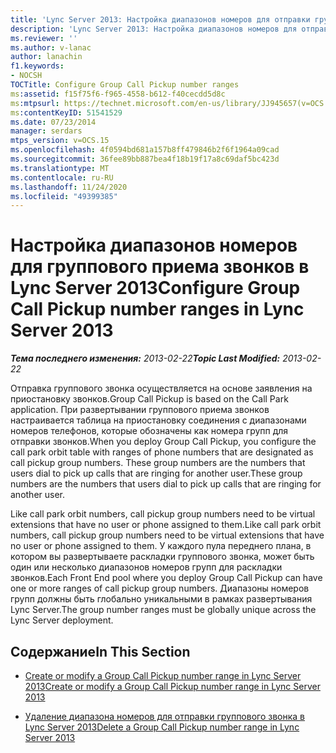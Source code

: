 ```yaml
---
title: 'Lync Server 2013: Настройка диапазонов номеров для отправки групповых звонков'
description: 'Lync Server 2013: Настройка диапазонов номеров для отправки групповых звонков.'
ms.reviewer: ''
ms.author: v-lanac
author: lanachin
f1.keywords:
- NOCSH
TOCTitle: Configure Group Call Pickup number ranges
ms:assetid: f15f75f6-f965-4558-b612-f40cecdd5d8c
ms:mtpsurl: https://technet.microsoft.com/en-us/library/JJ945657(v=OCS.15)
ms:contentKeyID: 51541529
ms.date: 07/23/2014
manager: serdars
mtps_version: v=OCS.15
ms.openlocfilehash: 4f0594bd681a157b8ff479846b2f6f1964a09cad
ms.sourcegitcommit: 36fee89bb887bea4f18b19f17a8c69daf5bc423d
ms.translationtype: MT
ms.contentlocale: ru-RU
ms.lasthandoff: 11/24/2020
ms.locfileid: "49399385"
---
```

# <a name="configure-group-call-pickup-number-ranges-in-lync-server-2013"></a><span data-ttu-id="be524-103">Настройка диапазонов номеров для группового приема звонков в Lync Server 2013</span><span class="sxs-lookup"><span data-stu-id="be524-103">Configure Group Call Pickup number ranges in Lync Server 2013</span></span>

<div data-xmlns="http://www.w3.org/1999/xhtml">

<div class="topic" data-xmlns="http://www.w3.org/1999/xhtml" data-msxsl="urn:schemas-microsoft-com:xslt" data-cs="https://msdn.microsoft.com/">

<div data-asp="https://msdn2.microsoft.com/asp">



</div>

<div id="mainSection">

<div id="mainBody"><span data-ttu-id="be524-104">

<span> </span></span><span class="sxs-lookup"><span data-stu-id="be524-104">

<span> </span></span></span>

<span data-ttu-id="be524-105">_**Тема последнего изменения:** 2013-02-22_</span><span class="sxs-lookup"><span data-stu-id="be524-105">_**Topic Last Modified:** 2013-02-22_</span></span>

<span data-ttu-id="be524-106">Отправка группового звонка осуществляется на основе заявления на приостановку звонков.</span><span class="sxs-lookup"><span data-stu-id="be524-106">Group Call Pickup is based on the Call Park application.</span></span> <span data-ttu-id="be524-107">При развертывании группового приема звонков настраивается таблица на приостановку соединения с диапазонами номеров телефонов, которые обозначены как номера групп для отправки звонков.</span><span class="sxs-lookup"><span data-stu-id="be524-107">When you deploy Group Call Pickup, you configure the call park orbit table with ranges of phone numbers that are designated as call pickup group numbers.</span></span> <span data-ttu-id="be524-108">These group numbers are the numbers that users dial to pick up calls that are ringing for another user.</span><span class="sxs-lookup"><span data-stu-id="be524-108">These group numbers are the numbers that users dial to pick up calls that are ringing for another user.</span></span>

<span data-ttu-id="be524-109">Like call park orbit numbers, call pickup group numbers need to be virtual extensions that have no user or phone assigned to them.</span><span class="sxs-lookup"><span data-stu-id="be524-109">Like call park orbit numbers, call pickup group numbers need to be virtual extensions that have no user or phone assigned to them.</span></span> <span data-ttu-id="be524-110">У каждого пула переднего плана, в котором вы развертываете раскладки группового звонка, может быть один или несколько диапазонов номеров групп для раскладки звонков.</span><span class="sxs-lookup"><span data-stu-id="be524-110">Each Front End pool where you deploy Group Call Pickup can have one or more ranges of call pickup group numbers.</span></span> <span data-ttu-id="be524-111">Диапазоны номеров групп должны быть глобально уникальными в рамках развертывания Lync Server.</span><span class="sxs-lookup"><span data-stu-id="be524-111">The group number ranges must be globally unique across the Lync Server deployment.</span></span>

<div>

## <a name="in-this-section"></a><span data-ttu-id="be524-112">Содержание</span><span class="sxs-lookup"><span data-stu-id="be524-112">In This Section</span></span>

  - [<span data-ttu-id="be524-113">Create or modify a Group Call Pickup number range in Lync Server 2013</span><span class="sxs-lookup"><span data-stu-id="be524-113">Create or modify a Group Call Pickup number range in Lync Server 2013</span></span>](lync-server-2013-create-or-modify-a-group-call-pickup-number-range.md)

  - [<span data-ttu-id="be524-114">Удаление диапазона номеров для отправки группового звонка в Lync Server 2013</span><span class="sxs-lookup"><span data-stu-id="be524-114">Delete a Group Call Pickup number range in Lync Server 2013</span></span>](lync-server-2013-delete-a-group-call-pickup-number-range.md)

<span data-ttu-id="be524-115"></div>

</div>

<span> </span>

</div>

</div>

</span><span class="sxs-lookup"><span data-stu-id="be524-115"></div>

</div>

<span> </span>

</div>

</div>

</span></span></div>

